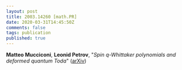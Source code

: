 ```yaml
---
layout: post
title: 2003.14260 [math.PR]
date: 2020-03-31T14:45:50Z
comments: false
tags: publication
published: true
---
```


<b>Matteo Mucciconi</b>, <b>Leonid Petrov</b>, "<i>Spin q-Whittaker polynomials and deformed quantum Toda</i>" ([arXiv](http://arxiv.org/abs/2003.14260v1))
